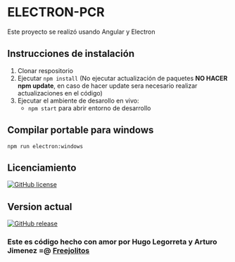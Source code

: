 # ELECTRON-PCR

Este proyecto se realizó usando Angular y Electron

## Instrucciones de instalación

1. Clonar respositorio
2. Ejecutar `npm install` (No ejecutar actualización de paquetes **NO HACER npm update**, en caso de hacer update sera necesario realizar actualizaciones en el código)
3. Ejecutar el ambiente de desarollo en vivo:
    *  `npm start` para abrir entorno de desarrollo


## Compilar portable para windows

`npm run electron:windows`

## Licenciamiento 

[![GitHub license](https://img.shields.io/github/license/Naereen/StrapDown.js.svg)](https://github.com/Naereen/StrapDown.js/blob/master/LICENSE)

## Version actual

[![GitHub release](https://img.shields.io/github/release/Naereen/StrapDown.js.svg)](https://github.com/freejolitos/OIM-MAP-2019/releases/)


### Este es código hecho con amor por Hugo Legorreta y Arturo Jimenez =@ [Freejolitos](https://freejolitos.com)

